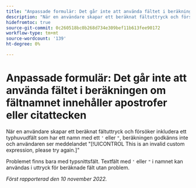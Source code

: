 ```yaml
---
title: "Anpassade formulär: Det går inte att använda fältet i beräkningen om fältnamnet innehåller citattecken eller en apostrof"
description: "När en användare skapar ett beräknat fältuttryck och försöker ta med ett typsnittsfält som har ett namn med apostrof eller citattecken, accepteras inte beräkningen och användaren ser meddelandet Detta är ett ogiltigt anpassat uttryck. Försök igen."
hidefromtoc: true
source-git-commit: 0c260518bc0b268d734e309bef11b613fee90172
workflow-type: tm+mt
source-wordcount: '139'
ht-degree: 0%

---
```



# Anpassade formulär: Det går inte att använda fältet i beräkningen om fältnamnet innehåller apostrofer eller citattecken

När en användare skapar ett beräknat fältuttryck och försöker inkludera ett typhuvudfält som har ett namn med ett `'` eller `"`, beräkningen godkänns inte och användaren ser meddelandet &quot;[!UICONTROL This is an invalid custom expression, please try again.]&quot;

Problemet finns bara med typsnittsfält. Textfält med `'` eller `"` i namnet kan användas i uttryck för beräknade fält utan problem.

_Först rapporterad den 10 november 2022._

